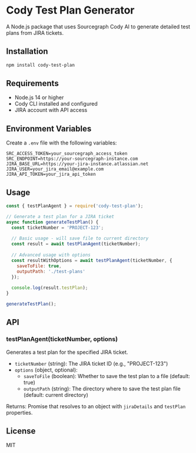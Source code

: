 # Cody Test Plan Generator

A Node.js package that uses Sourcegraph Cody AI to generate detailed test plans from JIRA tickets.

## Installation

```bash
npm install cody-test-plan
```

## Requirements

- Node.js 14 or higher
- Cody CLI installed and configured
- JIRA account with API access

## Environment Variables

Create a `.env` file with the following variables:

```
SRC_ACCESS_TOKEN=your_sourcegraph_access_token
SRC_ENDPOINT=https://your-sourcegraph-instance.com
JIRA_BASE_URL=https://your-jira-instance.atlassian.net
JIRA_USER=your_jira_email@example.com
JIRA_API_TOKEN=your_jira_api_token
```

## Usage

```javascript
const { testPlanAgent } = require('cody-test-plan');

// Generate a test plan for a JIRA ticket
async function generateTestPlan() {
  const ticketNumber = 'PROJECT-123';
  
  // Basic usage - will save file to current directory
  const result = await testPlanAgent(ticketNumber);
  
  // Advanced usage with options
  const resultWithOptions = await testPlanAgent(ticketNumber, {
    saveToFile: true,
    outputPath: './test-plans'
  });
  
  console.log(result.testPlan);
}

generateTestPlan();
```

## API

### testPlanAgent(ticketNumber, options)

Generates a test plan for the specified JIRA ticket.

- `ticketNumber` (string): The JIRA ticket ID (e.g., "PROJECT-123")
- `options` (object, optional):
  - `saveToFile` (boolean): Whether to save the test plan to a file (default: true)
  - `outputPath` (string): The directory where to save the test plan file (default: current directory)

Returns: Promise that resolves to an object with `jiraDetails` and `testPlan` properties.

## License

MIT
